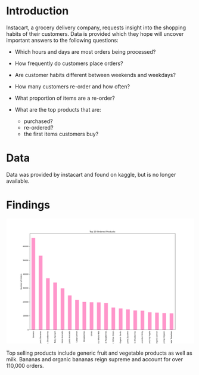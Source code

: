 # Introduction

Instacart, a grocery delivery company, requests insight into the shopping habits of their customers. Data is provided which they hope will uncover important answers to the following questions:

- Which hours and days are most orders being processed?

- How frequently do customers place orders?

- Are customer habits different between weekends and weekdays?

- How many customers re-order and how often?

- What proportion of items are a re-order?

- What are the top products that are:
    - purchased?
    - re-ordered?
    - the first items customers buy?

# Data 

Data was provided by instacart and found on kaggle, but is no longer available.

# Findings

![instacart-eda/pics/top20products.png](instacart-eda/pics/top20products.png)


Top selling products include generic fruit and vegetable products as well as milk. Bananas and organic bananas reign supreme and account for over 110,000 orders. 